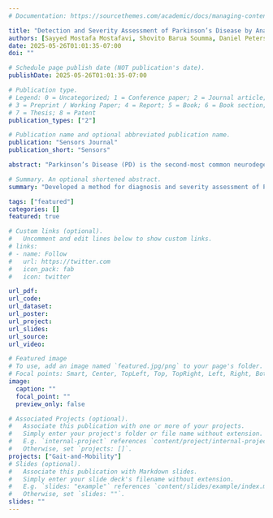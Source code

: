 ```yaml
---
# Documentation: https://sourcethemes.com/academic/docs/managing-content/

title: "Detection and Severity Assessment of Parkinson’s Disease by Analysis of Wearable Sensors Data Using Gramian Angular Fields and Deep Convolutional Neural Networks"
authors: [Sayyed Mostafa Mostafavi, Shovito Barua Soumma, Daniel Peterson, Shyamal H Mehta, Hassan Ghasemzadeh]
date: 2025-05-26T01:01:35-07:00
doi: ""

# Schedule page publish date (NOT publication's date).
publishDate: 2025-05-26T01:01:35-07:00

# Publication type.
# Legend: 0 = Uncategorized; 1 = Conference paper; 2 = Journal article;
# 3 = Preprint / Working Paper; 4 = Report; 5 = Book; 6 = Book section;
# 7 = Thesis; 8 = Patent
publication_types: ["2"]

# Publication name and optional abbreviated publication name.
publication: "Sensors Journal"
publication_short: "Sensors"

abstract: "Parkinson’s Disease (PD) is the second-most common neurodegenerative disease. It affects millions of individuals worldwide, and is most prevalent in the elderly population, with more than 20,000 new diagnosed cases each year. PD is a progressive neurodegenrative condition which confers significant morbidity especially in the advanced stages of the disease. The current clinical methods for diagnosis and severity assessment of PD rely on visual and physical examination of subjects and look for identification of key disease motor signs and symptoms such as bradykinesia, rigidity, tremor, and postural instability. Identification of more quantitative approaches to assess diagnosis and prognisis could improve treatment for PD patients. In the present study, we develop a method for diagnosis and severity assessment of PD using a model based on Gramian Angular Fields in combination with deep Convolutional Neural Networks (CNNs) applied to PD gait signals captured using pressure sensors embedded into insoles. We achieved an accuracy of 98.6%, TPR of 99.2%, TNR of 98.5% and ROC area under curve = 1.0, indicating superior classification performance for PD diagnosis compared to recent studies in the literature, while providing visual representations on differences between normal and PD gait patterns. Estimation of disease severity scores using gait signals was accurate for Hoehn & Yahr scale and Timed Up and go time (R2 > 0.8), while we achieved lower prediction performance for UPDRS and UPDRSM scores (R2 < 0.2). These results were achieved using gait signals recorded in time windows as small as 10 seconds, which may pave the way for shorter, more accessible assessment tools for diagnosis and severity assessment of PD."

# Summary. An optional shortened abstract.
summary: "Developed a method for diagnosis and severity assessment of PD using a model based on Gramian Angular Fields in combination with deep Convolutional Neural Networks (CNNs)"

tags: ["featured"]
categories: []
featured: true

# Custom links (optional).
#   Uncomment and edit lines below to show custom links.
# links:
# - name: Follow
#   url: https://twitter.com
#   icon_pack: fab
#   icon: twitter

url_pdf: 
url_code:
url_dataset:
url_poster:
url_project:
url_slides: 
url_source:
url_video: 

# Featured image
# To use, add an image named `featured.jpg/png` to your page's folder.
# Focal points: Smart, Center, TopLeft, Top, TopRight, Left, Right, BottomLeft, Bottom, BottomRight.
image:
  caption: ""
  focal_point: ""
  preview_only: false

# Associated Projects (optional).
#   Associate this publication with one or more of your projects.
#   Simply enter your project's folder or file name without extension.
#   E.g. `internal-project` references `content/project/internal-project/index.md`.
#   Otherwise, set `projects: []`.
projects: ["Gait-and-Mobility"]
# Slides (optional).
#   Associate this publication with Markdown slides.
#   Simply enter your slide deck's filename without extension.
#   E.g. `slides: "example"` references `content/slides/example/index.md`.
#   Otherwise, set `slides: ""`.
slides: ""
---
```

